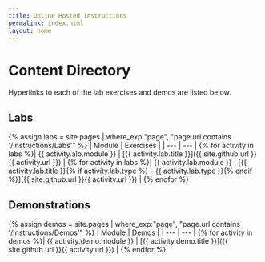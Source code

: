 ```yaml
---
title: Online Hosted Instructions
permalink: index.html
layout: home
---
```


# Content Directory

Hyperlinks to each of the lab exercises and demos are listed below.

## Labs

{% assign labs = site.pages | where_exp:"page", "page.url contains '/Instructions/Labs'" %}
| Module | Exercises |
| --- | --- | 
{% for activity in labs  %}| {{ activity.alb.module }} | [{{ activity.lab.title }}]({{ site.github.url }}{{ activity.url }}) |
{% for activity in labs  %}| {{ activity.lab.module }} | [{{ activity.lab.title }}{% if activity.lab.type %} - {{ activity.lab.type }}{% endif %}]({{ site.github.url }}{{ activity.url }}) |
{% endfor %}

## Demonstrations

{% assign demos = site.pages | where_exp:"page", "page.url contains '/Instructions/Demos'" %}
| Module | Demos |
| --- | --- | 
{% for activity in demos  %}| {{ activity.demo.module }} | [{{ activity.demo.title }}]({{ site.github.url }}{{ activity.url }}) |
{% endfor %}

